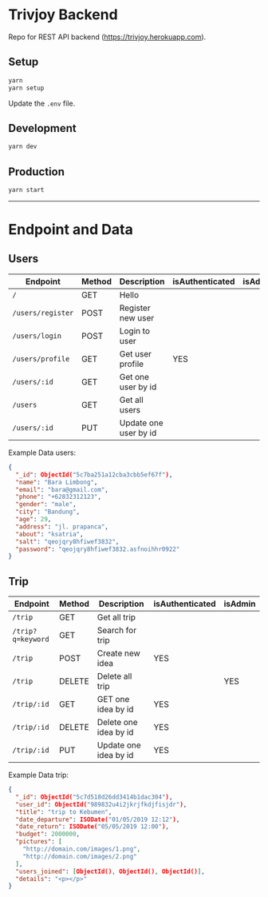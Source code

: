 # Trivjoy Backend

Repo for REST API backend (https://trivjoy.herokuapp.com).

## Setup

```sh
yarn
yarn setup
```

Update the `.env` file.

## Development

```sh
yarn dev
```

## Production

```sh
yarn start
```

---

# Endpoint and Data

## Users

| Endpoint          | Method | Description           | isAuthenticated | isAdmin |
| ----------------- | ------ | --------------------- | --------------- | ------- |
| `/`               | GET    | Hello                 |                 |         |
| `/users/register` | POST   | Register new user     |                 |         |
| `/users/login`    | POST   | Login to user         |                 |         |
| `/users/profile`  | GET    | Get user profile      | YES             |         |
| `/users/:id`      | GET    | Get one user by id    |                 |         |
| `/users`          | GET    | Get all users         |                 |         |
| `/users/:id`      | PUT    | Update one user by id |                 |         |

Example Data users:

```json
{
  "_id": ObjectId("5c7ba251a12cba3cbb5ef67f"),
  "name": "Bara Limbong",
  "email": "bara@gmail.com",
  "phone": "+62832312123",
  "gender": "male",
  "city": "Bandung",
  "age": 29,
  "address": "jl. prapanca",
  "about": "ksatria",
  "salt": "qeojqry8hfiwef3832",
  "password": "qeojqry8hfiwef3832.asfnoihhr0922"
}
```

## Trip

| Endpoint          | Method | Description           | isAuthenticated | isAdmin |
| ----------------- | ------ | --------------------- | --------------- | ------- |
| `/trip`           | GET    | Get all trip          |                 |         |
| `/trip?q=keyword` | GET    | Search for trip       |                 |         |
| `/trip`           | POST   | Create new idea       | YES             |         |
| `/trip`           | DELETE | Delete all trip       |                 | YES     |
| `/trip/:id`       | GET | GET one idea by id | YES             |         |
| `/trip/:id`       | DELETE | Delete one idea by id | YES             |         |
| `/trip/:id`       | PUT    | Update one idea by id | YES             |         |

Example Data trip:

```json
{
  "_id": ObjectId("5c7d518d26dd3414b1dac304"),
  "user_id": ObjectId("989832u4i2jkrjfkdjfisjdr"),
  "title": "trip to Kebumen",
  "date_departure": ISODate("01/05/2019 12:12"),
  "date_return": ISODate("05/05/2019 12:00"),
  "budget": 2000000,
  "pictures": [
    "http://domain.com/images/1.png",
    "http://domain.com/images/2.png"
  ],
  "users_joined": [ObjectId(), ObjectId(), ObjectId()],
  "details": "<p></p>"
}
```
